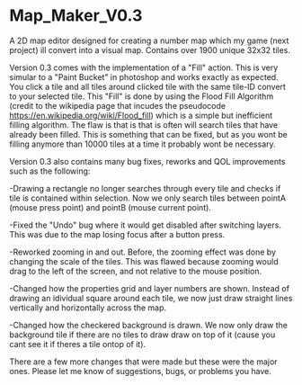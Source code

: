 # Map_Maker_V0.3
A 2D map editor designed for creating a number map which my game (next project) ill 
convert into a visual map. Contains over 1900 unique 32x32 tiles.

Version 0.3 comes with the implementation of a "Fill" action. This is very simular 
to a "Paint Bucket" in photoshop and works exactly as expected. You click a tile 
and all tiles around clicked tile with the same tile-ID convert to your selected tile.
This "Fill" is done by using the Flood Fill Algorithm (credit to the wikipedia page 
that incudes the pseudocode https://en.wikipedia.org/wiki/Flood_fill) which is a simple 
but inefficient filling algorithm. The flaw is that is that is often will search tiles
that have already been filled. This is something that can be fixed, but as you wont be 
filling anymore than 10000 tiles at a time it probably wont be necessary.

Version 0.3 also contains many bug fixes, reworks and QOL improvements such as the following:

-Drawing a rectangle no longer searches through every tile and checks if tile is contained 
 within selection. Now we only search tiles between pointA (mouse press point) and pointB 
 (mouse current point).

-Fixed the "Undo" bug where it would get disabled after switching layers. This was due to the
 map losing focus after a button press.

-Reworked zooming in and out. Before, the zooming effect was done by changing the scale of the
 tiles. This was flawed because zooming would drag to the left of the screen, and not relative to 
 the mouse position.
 
-Changed how the properties grid and layer numbers are shown. Instead of drawing an idividual 
 square around each tile, we now just draw straight lines vertically and horizontally across 
 the map. 
 
-Changed how the checkered background is drawn. We now only draw the background tile if there 
 are no tiles to draw draw on top of it (cause you cant see it if theres a tile ontop of it).
 
There are a few more changes that were made but these were the major ones. Please let me know 
of suggestions, bugs, or problems you have.
